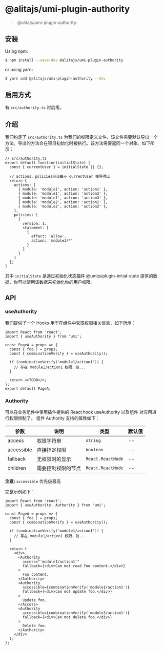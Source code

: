 # @alitajs/umi-plugin-authority

> @alitajs/umi-plugin-authority.

## 安装

Using npm:

```bash
$ npm install --save-dev @alitajs/umi-plugin-authority
```

or using yarn:

```bash
$ yarn add @alitajs/umi-plugin-authority --dev
```

## 启用方式

有 `src/authority.ts` 时启用。

## 介绍

我们约定了 `src/authority.ts` 为我们的权限定义文件，该文件需要默认导出一个方法，导出的方法会在项目初始化时被执行。该方法需要返回一个对象。如下所示：

```
// src/authority.ts
export default function(initialState) {
  const { currentUser } = initialState || {};

  // actions、policies应该由于 currentUser 推导得出
  return {
    actions: [
      { module: 'module1', action: 'action1' },
      { module: 'module1', action: 'action2' },
      { module: 'module1', action: 'action3' },
      { module: 'module2', action: 'action1' },
      { module: 'module2', action: 'action2' },
    ],
    policies: [
      {
        version: 1,
        statement: [
          {
            effect: 'allow',
            action: 'module1/*'
          }
        ]
      }
    ]
  };
}
```

其中 `initialState` 是通过初始化状态插件 @umijs/plugin-initial-state 提供的数据，你可以使用该数据来初始化你的用户权限。

## API

### useAuthority

我们提供了一个 Hooks 用于在组件中获取权限相关信息，如下所示：

```
import React from 'react';
import { useAuthority } from 'umi';

const PageA = props => {
  const { foo } = props;
  const { combinationVerify } = useAuthority();
 
  if (combinationVerify('module1/action1')) {
    // 存在 module1/action1 权限，则...
  }
 
  return <>TODO</>;
};
export default PageA;
```

### Authority

可以在业务组件中使用插件提供的 React hook useAuthority 以及组件 <Authority /> 对应用进行权限控制了。 组件 Authority 支持的属性如下：

| 参数           | 说明                     | 类型                  | 默认值 |
| -------------- | ------------------------ | --------------------- | ------ |
| access        | 权限字符串                 | `string`              | --     |
| accessible    | 直接指定权限               |   `boolean`            |  --      |
| fallback       | 无权限时的显示             | `React.ReactNode` | --     |
| children       | 需要控制权限的节点          | `React.ReactNode` | --     |

**注意:** `accessible` 优先级最高

完整示例如下：

```
import React from 'react';
import { useAuthority, Authority } from 'umi';

const PageA = props => {
  const { foo } = props;
  const { combinationVerify } = useAuthority();
 
  if (combinationVerify('module1/action1')) {
    // 存在 module1/action1 权限，则...
  }
 
  return (
    <div>
      <Authority
        access="'module1/action1'"
        fallback={<div>Can not read foo content.</div>}
      >
        Foo content.
      </Authority>
      <Authority
        accessible={combinationVerify('module1/action1')}
        fallback={<div>Can not update foo.</div>}
      >
        Update foo.
      </Access>
      <Authority
        accessible={combinationVerify('module3/action1')}
        fallback={<div>Can not delete foo.</div>}
      >
        Delete foo.
      </Authority>
    </div>
  );
};
```
